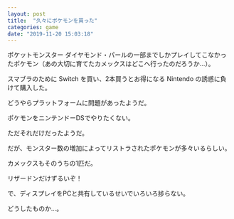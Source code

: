 ```yaml
---
layout: post
title:  "久々にポケモンを買った"
categories: game
date: "2019-11-20 15:03:18"
---
```


ポケットモンスター ダイヤモンド・パールの一部までしかプレイしてこなかったポケモン（あの大切に育てたカメックスはどこへ行ったのだろうか...）。

スマブラのために Switch を買い、2本買うとお得になる Nintendo の誘惑に負けて購入した。

どうやらプラットフォームに問題があったようだ。

ポケモンをニンテンドーDSでやりたくない。

ただそれだけだったようだ。

だが、モンスター数の増加によってリストラされたポケモンが多々いるらしい。

カメックスもそのうちの1匹だ。

リザードンだけずるいぞ！

で、ディスプレイをPCと共有しているせいでいろいろ捗らない。

どうしたものか...。
